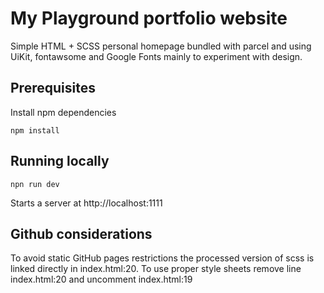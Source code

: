 # My Playground portfolio website

Simple HTML + SCSS personal homepage bundled with parcel and using UiKit, fontawsome and Google Fonts mainly to experiment with design. 

## Prerequisites

Install npm dependencies
```
npm install
```

## Running locally

```
npn run dev
```
Starts a server at http://localhost:1111

## Github considerations
To avoid static GitHub pages restrictions the processed version of scss is linked directly in index.html:20.
To use proper style sheets remove line index.html:20 and uncomment index.html:19
 
